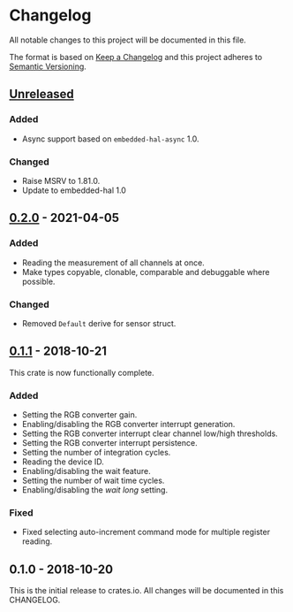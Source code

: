 # Changelog

All notable changes to this project will be documented in this file.

The format is based on [Keep a Changelog](http://keepachangelog.com/en/1.0.0/)
and this project adheres to [Semantic Versioning](http://semver.org/spec/v2.0.0.html).

## [Unreleased]

### Added
- Async support based on `embedded-hal-async` 1.0.

### Changed
- Raise MSRV to 1.81.0.
- Update to embedded-hal 1.0

## [0.2.0] - 2021-04-05

### Added
- Reading the measurement of all channels at once.
- Make types copyable, clonable, comparable and debuggable where possible.

### Changed
- Removed `Default` derive for sensor struct.

## [0.1.1] - 2018-10-21

This crate is now functionally complete.

### Added
- Setting the RGB converter gain.
- Enabling/disabling the RGB converter interrupt generation.
- Setting the RGB converter interrupt clear channel low/high thresholds.
- Setting the RGB converter interrupt persistence.
- Setting the number of integration cycles.
- Reading the device ID.
- Enabling/disabling the wait feature.
- Setting the number of wait time cycles.
- Enabling/disabling the *wait long* setting.

### Fixed
- Fixed selecting auto-increment command mode for multiple register reading.

## 0.1.0 - 2018-10-20

This is the initial release to crates.io. All changes will be documented in
this CHANGELOG.

[Unreleased]: https://github.com/eldruin/tcs3472-rs/compare/v0.2.0...HEAD
[0.2.0]: https://github.com/eldruin/tcs3472-rs/compare/v0.1.1...v0.2.0
[0.1.1]: https://github.com/eldruin/tcs3472-rs/compare/v0.1.0...v0.1.1
